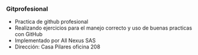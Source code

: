 ### Gitprofesional

- Practica de github profesional
- Realizando ejercicios para el manejo correcto y uso de buenas practicas con GitHub
- Implementado por All Nexus SAS
- Dirección: Casa Pilares oficina 208